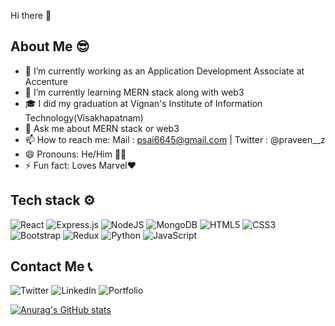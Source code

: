 Hi there 👋



About Me 😎
-------------------------------------------------------------------------------------------------------------------------------------------------------------------------
- 🔭 I’m currently working as an Application Development Associate at Accenture
- 🌱 I’m currently learning MERN stack along with web3
- 🎓 I did my graduation at Vignan's Institute of Information Technology(Visakhapatnam)
- 💬 Ask me about MERN stack or web3
- 📫 How to reach me: Mail : psai6645@gmail.com | Twitter : @praveen__z
- 😄 Pronouns: He/Him 👦🏻
- ⚡ Fun fact: Loves Marvel❤️

Tech stack ⚙️
-------------------------------------------------------------------------------------------------------------------------------------------------------------------------
![React](https://img.shields.io/badge/react-%2320232a.svg?style=for-the-badge&logo=react&logoColor=%2361DAFB)
![Express.js](https://img.shields.io/badge/express.js-%23404d59.svg?style=for-the-badge&logo=express&logoColor=%2361DAFB)
![NodeJS](https://img.shields.io/badge/node.js-6DA55F?style=for-the-badge&logo=node.js&logoColor=white)
![MongoDB](https://img.shields.io/badge/MongoDB-%234ea94b.svg?style=for-the-badge&logo=mongodb&logoColor=white)
	![HTML5](https://img.shields.io/badge/html5-%23E34F26.svg?style=for-the-badge&logo=html5&logoColor=white)
  ![CSS3](https://img.shields.io/badge/css3-%231572B6.svg?style=for-the-badge&logo=css3&logoColor=white)
  ![Bootstrap](https://img.shields.io/badge/bootstrap-%23563D7C.svg?style=for-the-badge&logo=bootstrap&logoColor=white)
  ![Redux](https://img.shields.io/badge/redux-%23593d88.svg?style=for-the-badge&logo=redux&logoColor=white)
  ![Python](https://img.shields.io/badge/python-3670A0?style=for-the-badge&logo=python&logoColor=ffdd54)
  ![JavaScript](https://img.shields.io/badge/javascript-%23323330.svg?style=for-the-badge&logo=javascript&logoColor=%23F7DF1E)

Contact Me 📞
-------------------------------------------------------------------------------------------------------------------------------------------------------------------------
![Twitter](https://img.shields.io/badge/Twitter-%231DA1F2.svg?style=for-the-badge&logo=Twitter&logoColor=white)
![LinkedIn](https://img.shields.io/badge/linkedin-%230077B5.svg?style=for-the-badge&logo=linkedin&logoColor=white)
![Portfolio](https://img.shields.io/badge/Portfolio-%23000000.svg?style=for-the-badge&logo=firefox&logoColor=#FF7139)


[![Anurag's GitHub stats](https://github-readme-stats.vercel.app/api?username=praveenzsp&&theme=transparent&show_icons=true)](https://github.com/anuraghazra/github-readme-stats)
